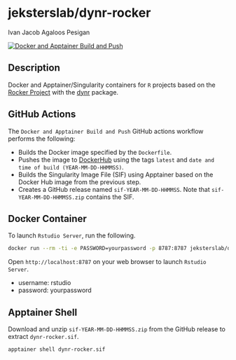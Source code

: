 # jeksterslab/dynr-rocker

Ivan Jacob Agaloos Pesigan

<!-- badges: start -->
[![Docker and Apptainer Build and Push](https://github.com/jeksterslab/docker-dynr-rocker/actions/workflows/docker-apptainer-build-push.yml/badge.svg)](https://github.com/jeksterslab/docker-dynr-rocker/actions/workflows/docker-apptainer-build-push.yml)
<!-- badges: end -->

## Description

Docker and Apptainer/Singularity containers for `R` projects based on the [Rocker Project](https://rocker-project.org/)
with the [dynr](https://github.com/mhunter1/dynr) package.

## GitHub Actions

The `Docker and Apptainer Build and Push` GitHub actions workflow performs the following:

- Builds the Docker image specified by the `Dockerfile`.
- Pushes the image to [DockerHub](https://hub.docker.com/repository/docker/jeksterslab/dynr-rocker/general) using the tags `latest` and `date and time of build (YEAR-MM-DD-HHMMSS)`.
- Builds the Singularity Image File (SIF) using Apptainer based on the Docker Hub image from the previous step.
- Creates a GitHub release named `sif-YEAR-MM-DD-HHMMSS`. Note that `sif-YEAR-MM-DD-HHMMSS.zip` contains the SIF. 

## Docker Container

To launch `Rstudio Server`, run the following.

```bash
docker run --rm -ti -e PASSWORD=yourpassword -p 8787:8787 jeksterslab/dynr-rocker
```

Open `http://localhost:8787` on your web browser to launch `Rstudio Server`.

- username: rstudio
- password: yourpassword

## Apptainer Shell

Download and unzip `sif-YEAR-MM-DD-HHMMSS.zip` from the GitHub release to extract `dynr-rocker.sif`.

```bash
apptainer shell dynr-rocker.sif
```
